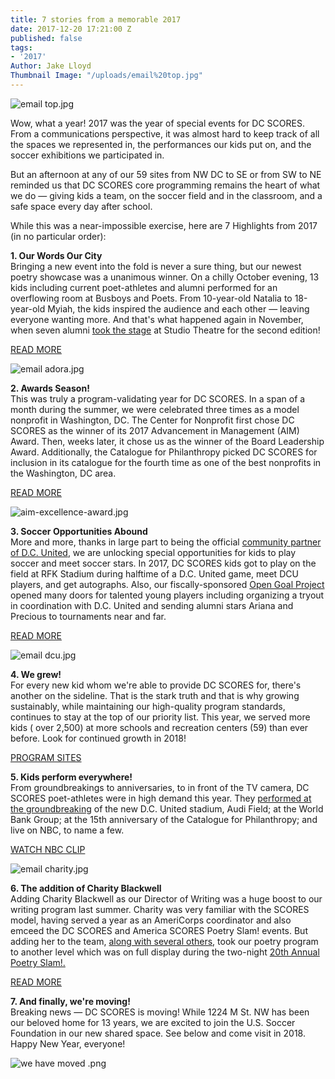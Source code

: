 ```yaml
---
title: 7 stories from a memorable 2017
date: 2017-12-20 17:21:00 Z
published: false
tags:
- '2017'
Author: Jake Lloyd
Thumbnail Image: "/uploads/email%20top.jpg"
---
```


![email top.jpg](/uploads/email%20top.jpg)

Wow, what a year! 2017 was the year of special events for DC SCORES. From a communications perspective, it was almost hard to keep track of all the spaces we represented in, the performances our kids put on, and the soccer exhibitions we participated in.

But an afternoon at any of our 59 sites from NW DC to SE or from SW to NE reminded us that DC SCORES core programming remains the heart of what we do — giving kids a team, on the soccer field and in the classroom, and a safe space every day after school.

While this was a near-impossible exercise, here are 7 Highlights from 2017 (in no particular order):

**1. Our Words Our City**<br>
Bringing a new event into the fold is never a sure thing, but our newest poetry showcase was a unanimous winner. On a chilly October evening, 13 kids including current poet-athletes and alumni performed for an overflowing room at Busboys and Poets. From 10-year-old Natalia to 18-year-old Myiah, the kids inspired the audience and each other — leaving everyone wanting more. And that's what happened again in November, when seven alumni [took the stage](https://www.flickr.com/photos/dcscorespictures/albums/72157689032789644) at Studio Theatre for the second edition!

[READ MORE](http://dcscores.blogspot.com/2017/02/our-words-our-city-night-of-inspiration.html)

![email adora.jpg](/uploads/email%20adora.jpg)

**2. Awards Season!**<br>
This was truly a program-validating year for DC SCORES. In a span of a month during the summer, we were celebrated three times as a model nonprofit in Washington, DC. The Center for Nonprofit first chose DC SCORES as the winner of its 2017 Advancement in Management (AIM) Award. Then, weeks later, it chose us as the winner of the Board Leadership Award. Additionally, the Catalogue for Philanthropy picked DC SCORES for inclusion in its catalogue for the fourth time as one of the best nonprofits in the Washington, DC area.

[READ MORE](https://www.dcscores.org/blog/2017/06/awards-day-dc-scores-wins-twice-in-one-morning)

![aim-excellence-award.jpg](/uploads/aim-excellence-award.jpg)

**3. Soccer Opportunities Abound**<br>
More and more, thanks in large part to being the official [community partner of D.C. United](https://www.dcunited.com/community/partners), we are unlocking special opportunities for kids to play soccer and meet soccer stars. In 2017, DC SCORES kids got to play on the field at RFK Stadium during halftime of a D.C. United game, meet DCU players, and get autographs. Also, our fiscally-sponsored [Open Goal Project](http://www.opengoalproject.org/) opened many doors for talented young players including organizing a tryout in coordination with D.C. United and sending alumni stars Ariana and Precious to tournaments near and far.

[READ MORE](https://www.washingtonpost.com/news/soccer-insider/wp/2017/10/29/in-d-c-a-small-step-toward-tackling-u-s-youth-soccers-accessibility-problem/?utm_term=.40a8d67ff126)

![email dcu.jpg](/uploads/email%20dcu.jpg)

**4. We grew!**<br>
For every new kid whom we're able to provide DC SCORES for, there's another on the sideline. That is the stark truth and that is why growing sustainably, while maintaining our high-quality program standards, continues to stay at the top of our priority list. This year, we served more kids ( over 2,500) at more schools and recreation centers (59) than ever before. Look for continued growth in 2018!

[PROGRAM SITES](https://www.dcscores.org/our-program/program-sites/)

**5. Kids perform everywhere!**<br>
From groundbreakings to anniversaries, to in front of the TV camera, DC SCORES poet-athletes were in high demand this year. They [performed at the groundbreaking](http://dcscores.blogspot.com/2017/03/dc-united-breaks-ground-on-audi-field.html) of the new D.C. United stadium, Audi Field; at the World Bank Group; at the 15th anniversary of the Catalogue for Philanthropy; and live on NBC, to name a few.

[WATCH NBC CLIP](http://bit.ly/UniyahCristianNBC)

![email charity.jpg](/uploads/email%20charity.jpg)

**6. The addition of Charity Blackwell**<br>
Adding Charity Blackwell as our Director of Writing was a huge boost to our writing program last summer. Charity was very familiar with the SCORES model, having served a year as an AmeriCorps coordinator and also emceed the DC SCORES and America SCORES Poetry Slam! events. But adding her to the team, [along with several others](https://www.dcscores.org/blog/2017/09/new-year-new-team), took our poetry program to another level which was on full display during the two-night [20th Annual Poetry Slam!.](http://bit.ly/EastsideRecap17)

[READ MORE](https://www.dcscores.org/about-us/leadership/charity-blackwell)

**7. And finally, we're moving!**<br>
Breaking news — DC SCORES is moving! While 1224 M St. NW has been our beloved home for 13 years, we are excited to join the U.S. Soccer Foundation in our new shared space. See below and come visit in 2018. Happy New Year, everyone!

![we have moved .png](/uploads/we%20have%20moved%20.png)